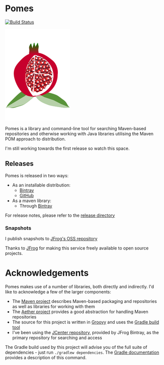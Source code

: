 # Pomes

[![Build Status](https://travis-ci.org/pomes/pomes.svg?branch=master)](https://travis-ci.org/pomes/pomes)

![Pomes logo - a pomegranate](https://github.com/pomes/pomes/blob/master/resources/logo/pomegranate-300px.png)

Pomes is a library and command-line tool for searching Maven-based repositories and otherwise working with
Java libraries utilising the Maven POM approach to distribution.

I'm still working towards the first release so watch this space.

## Releases
Pomes is released in two ways:

* As an installable distribution:
    * [Bintray](https://bintray.com/pomes/Release)
    * [GitHub](https://github.com/pomes/pomes/releases)
* As a maven library:
    * Through [Bintray](https://bintray.com/pomes/pomes)

For release notes, please refer to the [release directory](https://github.com/pomes/pomes/tree/master/release)

### Snapshots
I publish snapshots to [JFrog's OSS repository](https://oss.jfrog.org/webapp/#/artifacts/browse/simple/General/oss-snapshot-local/com/github/pomes)

Thanks to [JFrog](https://www.jfrog.com/) for making this service freely available to open source projects.

# Acknowledgements
Pomes makes use of a number of libraries, both directly and indirectly. I'd like to acknowledge a few of the larger
components:

* The [Maven project](http://maven.apache.org/) describes Maven-based packaging and repositories as well as libraries for working with them
* The [Aether project](http://www.eclipse.org/aether/) provides a good abstraction for handling Maven repositories
* The source for this project is written in [Groovy](http://groovy-lang.org/) and uses the [Gradle build tool](http://gradle.org/)
* I've been using the [JCenter repository](http://jcenter.bintray.com/), provided by JFrog Bintray, as the primary repository for searching and access

The Gradle build used by this project will advise you of the full suite of dependencies -
just run `./gradlew dependencies`. The [Gradle documentation](https://docs.gradle.org/current/userguide/tutorial_gradle_command_line.html#sec:listing_dependencies)
provides a description of this command.
